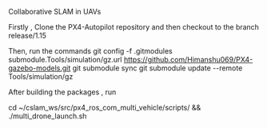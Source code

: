 Collaborative SLAM in UAVs

Firstly , Clone the PX4-Autopilot repository and then checkout to the branch release/1.15

Then, run the commands 
git config -f .gitmodules submodule.Tools/simulation/gz.url https://github.com/Himanshu069/PX4-gazebo-models.git
git submodule sync
git submodule update --remote Tools/simulation/gz



After building the packages , run

cd ~/cslam_ws/src/px4_ros_com_multi_vehicle/scripts/ && ./multi_drone_launch.sh
